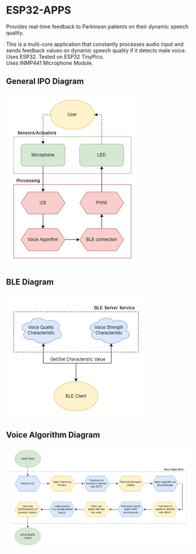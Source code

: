 # ESP32-APPS
Provides real-time feedback to Parkinson patients on their dynamic speech quality.

This is a multi-core application that constantly processes audio input and sends feedback values on dynamic speech quality if it detects male voice.\
Uses ESP32. Tested on ESP32 TinyPico.\
Uses INMP441 Microphone Module. 

## General IPO Diagram
![General IPO Diagram](./Multimedia/Images/General_Input_Output_Diagram.drawio.png)

## BLE Diagram
![BLE Diagram](./Multimedia/Images/BLE_Diagram.drawio.png)

## Voice Algorithm Diagram
![Voice Algorithm Diagram](./Multimedia/Images/Voice_Algorithm_Diagram.drawio.png)


